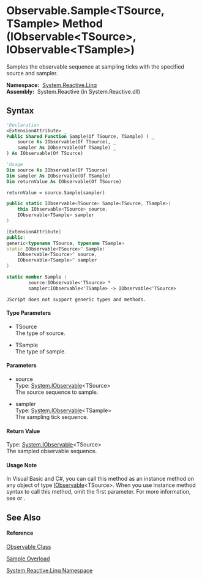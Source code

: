 # Observable.Sample\<TSource, TSample\> Method (IObservable\<TSource\>, IObservable\<TSample\>)

Samples the observable sequence at sampling ticks with the specified source and sampler.

**Namespace:**  [System.Reactive.Linq](System.Reactive.Linq\System.Reactive.Linq.md)  
**Assembly:**  System.Reactive (in System.Reactive.dll)

## Syntax

```vb
'Declaration
<ExtensionAttribute> _
Public Shared Function Sample(Of TSource, TSample) ( _
    source As IObservable(Of TSource), _
    sampler As IObservable(Of TSample) _
) As IObservable(Of TSource)
```

```vb
'Usage
Dim source As IObservable(Of TSource)
Dim sampler As IObservable(Of TSample)
Dim returnValue As IObservable(Of TSource)

returnValue = source.Sample(sampler)
```

```csharp
public static IObservable<TSource> Sample<TSource, TSample>(
    this IObservable<TSource> source,
    IObservable<TSample> sampler
)
```

```c++
[ExtensionAttribute]
public:
generic<typename TSource, typename TSample>
static IObservable<TSource>^ Sample(
    IObservable<TSource>^ source, 
    IObservable<TSample>^ sampler
)
```

```fsharp
static member Sample : 
        source:IObservable<'TSource> * 
        sampler:IObservable<'TSample> -> IObservable<'TSource> 
```

```jscript
JScript does not support generic types and methods.
```

#### Type Parameters

- TSource  
  The type of source.

- TSample  
  The type of sample.

#### Parameters

- source  
  Type: [System.IObservable](https://msdn.microsoft.com/en-us/library/Dd990377)\<TSource\>  
  The source sequence to sample.

- sampler  
  Type: [System.IObservable](https://msdn.microsoft.com/en-us/library/Dd990377)\<TSample\>  
  The sampling tick sequence.

#### Return Value

Type: [System.IObservable](https://msdn.microsoft.com/en-us/library/Dd990377)\<TSource\>  
The sampled observable sequence.

#### Usage Note

In Visual Basic and C\#, you can call this method as an instance method on any object of type [IObservable](https://msdn.microsoft.com/en-us/library/Dd990377)\<TSource\>. When you use instance method syntax to call this method, omit the first parameter. For more information, see [](https://msdn.microsoft.com/en-us/library/Bb384936) or [](https://msdn.microsoft.com/en-us/library/Bb383977).

## See Also

#### Reference

[Observable Class](Observable\Observable.md)

[Sample Overload](Sample\Observable.Sample.md)

[System.Reactive.Linq Namespace](System.Reactive.Linq\System.Reactive.Linq.md)
